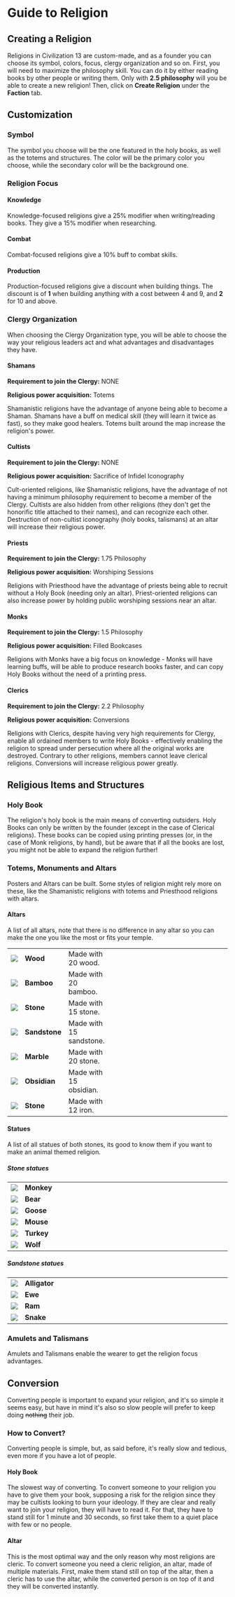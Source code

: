 # Guide to Religion
## Creating a Religion

Religions in Civilization 13 are custom-made, and as a founder you can
choose its symbol, colors, focus, clergy organization and so on. First,
you will need to maximize the philosophy skill. You can do it by either
reading books by other people or writing them. Only with **2.5
philosophy** will you be able to create a new religion! Then, click on
**Create Religion** under the **Faction** tab.

## Customization

### Symbol

The symbol you choose will be the one featured in the holy books, as
well as the totems and structures. The color will be the primary color
you choose, while the secondary color will be the background one.

### Religion Focus

#### Knowledge

Knowledge-focused religions give a 25% modifier when writing/reading
books. They give a 15% modifier when researching.

#### Combat

Combat-focused religions give a 10% buff to combat skills.

#### Production

Production-focused religions give a discount when building things. The
discount is of **1** when building anything with a cost between 4 and 9,
and **2** for 10 and above.

### Clergy Organization

When choosing the Clergy Organization type, you will be able to choose
the way your religious leaders act and what advantages and disadvantages
they have.

#### Shamans

**Requirement to join the Clergy:** NONE

**Religious power acquisition:** Totems

Shamanistic religions have the advantage of anyone being able to become
a Shaman. Shamans have a buff on medical skill (they will learn it twice
as fast), so they make good healers. Totems built around the map
increase the religion's power.

#### Cultists

**Requirement to join the Clergy:** NONE

**Religious power acquisition:** Sacrifice of Infidel Iconography

Cult-oriented religions, like Shamanistic religions, have the advantage
of not having a minimum philosophy requirement to become a member of the
Clergy. Cultists are also hidden from other religions (they don't get
the honorific title attached to their names), and can recognize each
other. Destruction of non-cultist iconography (holy books, talismans) at
an altar will increase their religious power.

#### Priests

**Requirement to join the Clergy:** 1.75 Philosophy

**Religious power acquisition:** Worshiping Sessions

Religions with Priesthood have the advantage of priests being able to
recruit without a Holy Book (needing only an altar). Priest-oriented
religions can also increase power by holding public worshiping sessions
near an altar.

#### Monks

**Requirement to join the Clergy:** 1.5 Philosophy

**Religious power acquisition:** Filled Bookcases

Religions with Monks have a big focus on knowledge - Monks will have
learning buffs, will be able to produce research books faster, and can
copy Holy Books without the need of a printing press.

#### Clerics

**Requirement to join the Clergy:** 2.2 Philosophy

**Religious power acquisition:** Conversions

Religions with Clerics, despite having very high requirements for
Clergy, enable all ordained members to write Holy Books - effectively
enabling the religion to spread under persecution where all the original
works are destroyed. Contrary to other religions, members cannot leave
clerical religions. Conversions will increase religious power greatly.

## Religious Items and Structures

### Holy Book

The religion's holy book is the main means of converting outsiders. Holy
Books can only be written by the founder (except in the case of Clerical
religions). These books can be copied using printing presses (or, in the
case of Monk religions, by hand), but be aware that if all the books are
lost, you might not be able to expand the religion further!

### Totems, Monuments and Altars

Posters and Altars can be built. Some styles of religion might rely more
on these, like the Shamanistic religions with totems and Priesthood
religions with altars.

#### Altars

A list of all altars, note that there is no difference in any altar so you can make the one you like the most or fits your temple.

<table>
<tbody>
<tr>
<td width="5%"><img src="assets/images/woodaltar.png"></td>
<td width="8%"><b>Wood</b></td>
<td width="20%">Made with 20 wood.</td>
<td width="67%"></td>
</tr>
<tr>
<td><img src="assets/images/bambooaltar.png"></td>
<td><b>Bamboo</b></td>
<td>Made with 20 bamboo.</td>
<td></td>
</tr>
<tr>
<td><img src="assets/images/stonealtar.png"></td>
<td><b>Stone</b></td>
<td>Made with 15 stone.</td>
<td></td>
</tr>
<tr>
<td><img src="assets/images/sandstonealtar.png"></td>
<td><b>Sandstone</b></td>
<td>Made with 15 sandstone.</td>
<td></td>
</tr>
<tr>
<td><img src="assets/images/marblealtar.png"></td>
<td><b>Marble</b></td>
<td>Made with 20 stone.</td>
<td></td>
</tr>
<tr>
<td><img src="assets/images/obsidianaltar.png"></td>
<td><b>Obsidian</b></td>
<td>Made with 15 obsidian.</td>
<td></td>
</tr>
<tr>
<td><img src="assets/images/ironaltar.png"></td>
<td><b>Stone</b></td>
<td>Made with 12 iron.</td>
<td></td>
</tr>
</tbody>
</table>

#### Statues

A list of all statues of both stones, its good to know them if you want to make an animal themed religion.

##### Stone statues

<table>
<tbody>
<tr>
<td width="5%"><img src="assets/images/monkeystatue.png"></td>
<td><b>Monkey</b></td>
</tr>
<tr>
<td><img src="assets/images/bearstatue.png"></td>
<td><b>Bear</b></td>
</tr>
<tr>
<td><img src="assets/images/goosestatue.png"></td>
<td><b>Goose</b></td>
</tr>
<tr>
<td><img src="assets/images/mousestatue.png"></td>
<td><b>Mouse</b></td>
</tr>
<tr>
<td><img src="assets/images/turkeystatue.png"></td>
<td><b>Turkey</b></td>
</tr>
<tr>
<td><img src="assets/images/wolfstatue.png"></td>
<td><b>Wolf</b></td>
</tr>
</tbody>
</table>


##### Sandstone statues

<table>
<tbody>
<tr>
<td width="5%"><img src="assets/images/alligatorstatue.png"></td>
<td><b>Alligator</b></td>
</tr>
<tr>
<td><img src="assets/images/ewestatue.png"></td>
<td><b>Ewe</b></td>
</tr>
<tr>
<td><img src="assets/images/ramstatue.png"></td>
<td><b>Ram</b></td>
</tr>
<tr>
<td><img src="assets/images/snakestatue.png"></td>
<td><b>Snake</b></td>
</tr>
</tbody>
</table>

### Amulets and Talismans

Amulets and Talismans enable the wearer to get the religion focus
advantages.

## Conversion

Converting people is important to expand your religion, and it's so simple it seems easy, but have in mind it's also so slow people will prefer to keep doing ~~nothing~~ their job.
### How to Convert?
Converting people is simple, but, as said before, it's really slow and tedious, even more if you have a lot of people.

#### Holy Book 
The slowest way of converting. To convert someone to your religion you have to give them your book, supposing a risk for the religion since they may be cultists looking to burn your ideology. If they are clear and really want to join your religion, they will have to read it. For that, they have to stand still for 1 minute and 30 seconds, so first take them to a quiet place with few or no people.

#### Altar
This is the most optimal way and the only reason why most religions are cleric. To convert someone you need a cleric religion, an altar, made of multiple materials. First, make them stand still on top of the altar, then a cleric has to use the altar, while the converted person is on top of it and they will be converted instantly.
